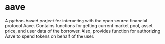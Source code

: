 # aave
A python-based porject for interacting with the open source financial protocol Aave. Contains functions for getting current market pool, asset price, and user data of the borrower. Also, provides function for authorizing Aave to spend tokens on behalf of the user.
